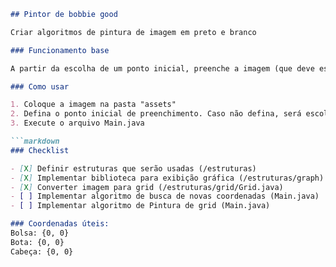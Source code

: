 ```markdown
## Pintor de bobbie good

Criar algoritmos de pintura de imagem em preto e branco

### Funcionamento base

A partir da escolha de um ponto inicial, preenche a imagem (que deve estar em preto e branco ou com cores definidas)

### Como usar

1. Coloque a imagem na pasta "assets"
2. Defina o ponto inicial de preenchimento. Caso não defina, será escolhido aleatoriamente
3. Execute o arquivo Main.java

```markdown
### Checklist

- [X] Definir estruturas que serão usadas (/estruturas)
- [X] Implementar biblioteca para exibição gráfica (/estruturas/graph)
- [X] Converter imagem para grid (/estruturas/grid/Grid.java)
- [ ] Implementar algoritmo de busca de novas coordenadas (Main.java)
- [ ] Implementar algoritmo de Pintura de grid (Main.java)

### Coordenadas úteis:
Bolsa: {0, 0}
Bota: {0, 0}
Cabeça: {0, 0}
```
